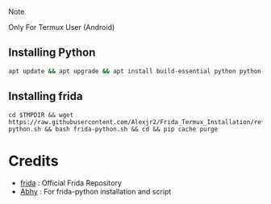 > [!NOTE]
> Only For Termux User (Android) 

## Installing Python
```bash
apt update && apt upgrade && apt install build-essential python python-pip git wget binutils openssl && pip install -U setuptools wheel && pip cache purge
```
## Installing frida
```
cd $TMPDIR && wget https://raw.githubusercontent.com/Alexjr2/Frida_Termux_Installation/refs/heads/main/frida-python.sh && bash frida-python.sh && cd && pip cache purge
```
# Credits
- [frida](https://github.com/frida) : Official Frida Repository
- [Abhy](https://github.com/AbhiTheModder) : For frida-python installation and script
